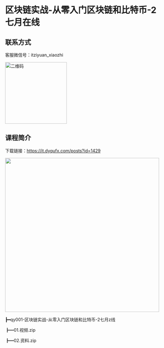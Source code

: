 # 区块链实战-从零入门区块链和比特币-2七月在线

## 联系方式

客服微信号：itziyuan_xiaozhi

<img src="https://ziyuanyun.oss-cn-guangzhou.aliyuncs.com/common/20240614073449/666b82192834a.jpg" width="200" height="200" alt="二维码">

## 课程简介

下载链接：https://it.dyqufx.com/posts?id=1429

<img src="https://ziyuanyun.oss-cn-guangzhou.aliyuncs.com/yun/20240515153933/664466b5cff4e.jpg" width="500" alt="">

  ┣━qy001-区块链实战-从零入门区块链和比特币-2七月z线

 ┣━01.视频.zip

 ┣━02.资料.zip

  